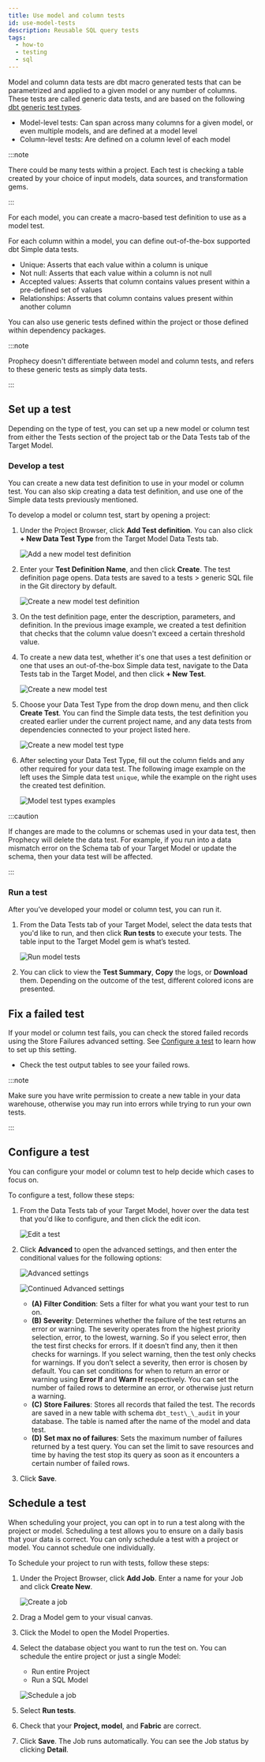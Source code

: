```yaml
---
title: Use model and column tests
id: use-model-tests
description: Reusable SQL query tests
tags:
  - how-to
  - testing
  - sql
---
```


Model and column data tests are dbt macro generated tests that can be parametrized and applied to a given model or any number of columns. These tests are called generic data tests, and are based on the following [dbt generic test types](https://docs.getdbt.com/docs/build/data-tests#generic-data-tests).

- Model-level tests: Can span across many columns for a given model, or even multiple models, and are defined at a model level
- Column-level tests: Are defined on a column level of each model

:::note

There could be many tests within a project. Each test is checking a table created by your choice of input models, data sources, and transformation gems.

:::

For each model, you can create a macro-based test definition to use as a model test.

For each column within a model, you can define out-of-the-box supported dbt Simple data tests.

- Unique: Asserts that each value within a column is unique
- Not null: Asserts that each value within a column is not null
- Accepted values: Asserts that column contains values present within a pre-defined set of values
- Relationships: Asserts that column contains values present within another column

You can also use generic tests defined within the project or those defined within dependency packages.

:::note

Prophecy doesn't differentiate between model and column tests, and refers to these generic tests as simply data tests.

:::

## Set up a test

Depending on the type of test, you can set up a new model or column test from either the Tests section of the project tab or the Data Tests tab of the Target Model.

### Develop a test

You can create a new data test definition to use in your model or column test. You can also skip creating a data test definition, and use one of the Simple data tests previously mentioned.

To develop a model or column test, start by opening a project:

1. Under the Project Browser, click **Add Test definition**. You can also click **+ New Data Test Type** from the Target Model Data Tests tab.

   ![Add a new model test definition](img/model-test-new-definition.png)

2. Enter your **Test Definition Name**, and then click **Create**. The test definition page opens. Data tests are saved to a tests > generic SQL file in the Git directory by default.

   ![Create a new model test definition](img/model-test-create-definition.png)

3. On the test definition page, enter the description, parameters, and definition. In the previous image example, we created a test definition that checks that the column value doesn't exceed a certain threshold value.

4. To create a new data test, whether it's one that uses a test definition or one that uses an out-of-the-box Simple data test, navigate to the Data Tests tab in the Target Model, and then click **+ New Test**.

   ![Create a new model test](img/model-test-create-new.png)

5. Choose your Data Test Type from the drop down menu, and then click **Create Test**. You can find the Simple data tests, the test definition you created earlier under the current project name, and any data tests from dependencies connected to your project listed here.

   ![Create a new model test type](img/model-test-new-test.png)

6. After selecting your Data Test Type, fill out the column fields and any other required for your data test. The following image example on the left uses the Simple data test `unique`, while the example on the right uses the created test definition.

   ![Model test types examples](img/model-test-types.png)

:::caution

If changes are made to the columns or schemas used in your data test, then Prophecy will delete the data test. For example, if you run into a data mismatch error on the Schema tab of your Target Model or update the schema, then your data test will be affected.

:::

### Run a test

After you’ve developed your model or column test, you can run it.

1. From the Data Tests tab of your Target Model, select the data tests that you'd like to run, and then click **Run tests** to execute your tests. The table input to the Target Model gem is what’s tested.

   ![Run model tests](img/model-test-run.png)

2. You can click to view the **Test Summary**, **Copy** the logs, or **Download** them. Depending on the outcome of the test, different colored icons are presented.

## Fix a failed test

If your model or column test fails, you can check the stored failed records using the Store Failures advanced setting. See [Configure a test](#configure-a-test) to learn how to set up this setting.

- Check the test output tables to see your failed rows.

:::note

Make sure you have write permission to create a new table in your data warehouse, otherwise you may run into errors while trying to run your own tests.

:::

## Configure a test

You can configure your model or column test to help decide which cases to focus on.

To configure a test, follow these steps:

1. From the Data Tests tab of your Target Model, hover over the data test that you'd like to configure, and then click the edit icon.

   ![Edit a test](img/model-test-edit.png)

2. Click **Advanced** to open the advanced settings, and then enter the conditional values for the following options:

   ![Advanced settings](img/model-test-advanced.png)

   ![Continued Advanced settings](img/model-test-advanced-settings.png)

   - **(A)** **Filter Condition**: Sets a filter for what you want your test to run on.
   - **(B)** **Severity**: Determines whether the failure of the test returns an error or warning. The severity operates from the highest priority selection, error, to the lowest, warning. So if you select error, then the test first checks for errors. If it doesn’t find any, then it then checks for warnings. If you select warning, then the test only checks for warnings. If you don’t select a severity, then error is chosen by default.
     You can set conditions for when to return an error or warning using **Error If** and **Warn If** respectively. You can set the number of failed rows to determine an error, or otherwise just return a warning.
   - **(C)** **Store Failures**: Stores all records that failed the test. The records are saved in a new table with schema `dbt_test\_\_audit` in your database. The table is named after the name of the model and data test.
   - **(D)** **Set max no of failures**: Sets the maximum number of failures returned by a test query. You can set the limit to save resources and time by having the test stop its query as soon as it encounters a certain number of failed rows.

3. Click **Save**.

## Schedule a test

When scheduling your project, you can opt in to run a test along with the project or model. Scheduling a test allows you to ensure on a daily basis that your data is correct. You can only schedule a test with a project or model. You cannot schedule one individually.

To Schedule your project to run with tests, follow these steps:

1. Under the Project Browser, click **Add Job**. Enter a name for your Job and click **Create New**.

   ![Create a job](img/model-test-create-job.png)

2. Drag a Model gem to your visual canvas.

3. Click the Model to open the Model Properties.

4. Select the database object you want to run the test on. You can schedule the entire project or just a single Model:

   - Run entire Project
   - Run a SQL Model

   ![Schedule a job](img/model-test-schedule-job.png)

5. Select **Run tests**.

6. Check that your **Project, model**, and **Fabric** are correct.

7. Click **Save**. The Job runs automatically. You can see the Job status by clicking **Detail**.
